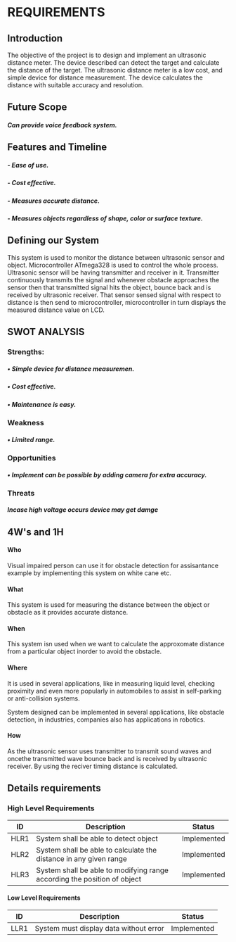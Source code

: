# **REQUIREMENTS**

## **Introduction**
The objective of the project is to design and implement an ultrasonic distance meter. The device described can detect the target and calculate the distance of the target. The ultrasonic distance meter is a low cost, and simple device for distance measurement. The device calculates the distance with suitable accuracy and resolution.

## Future Scope
  #####  Can provide voice feedback system.

## Features and Timeline
##### - Ease of use.
##### - Cost effective.
##### - Measures accurate distance.
##### -  Measures objects regardless of shape, color or surface texture.

## Defining our System
This system is used to monitor the distance between ultrasonic sensor and object. Microcontroller ATmega328 is used to control the whole process. Ultrasonic sensor will be having transmitter and receiver in it. Transmitter continuously transmits the signal and whenever obstacle approaches the  sensor then that transmitted signal hits the object, bounce back and is received by ultrasonic receiver. That sensor sensed signal with respect to distance is then send to microcontroller, microcontroller in turn displays the measured distance value on LCD.

## SWOT ANALYSIS
### Strengths:
##### • Simple device for distance measuremen.
##### • Cost effective.
##### • Maintenance is easy.
   
### Weakness
##### • Limited range.
   
### Opportunities
##### • Implement can be possible by adding camera for extra accuracy.
   
### Threats
##### Incase high voltage occurs device may get damge

## 4W's and 1H
#### Who
Visual impaired person can use it for obstacle detection for assisantance example by implementing this system on white cane etc.
#### What
This system is used for measuring the distance between the object or obstacle as it provides accurate distance.
#### When
This system isn used when we want to calculate the approxomate distance from a particular object inorder to avoid the obstacle.
#### Where
 It is used in several applications, like in measuring liquid level, checking proximity and even more popularly in automobiles to assist in self-parking or anti-collision systems.
 
 System designed can be implemented in several applications, like obstacle detection, in industries, companies also has applications in robotics.
#### How
 As the ultrasonic sensor uses transmitter to transmit sound waves and oncethe transmitted wave  bounce back and is received by ultrasonic receiver. By using the reciver timing distance is calculated.
 
## Details requirements
### High Level Requirements
| ID | Description | Status |
|------| ------| ------|
| HLR1 |System shall be able to detect object | Implemented
|HLR2  |System shall be able to calculate the distance in any given range | Implemented
|HLR3  | System shall be able to modifying range according the position of object| Implemented

#### Low Level Requirements
| ID | Description | Status |
|-------|------|------|
| LLR1 |System must display data without error | Implemented





















